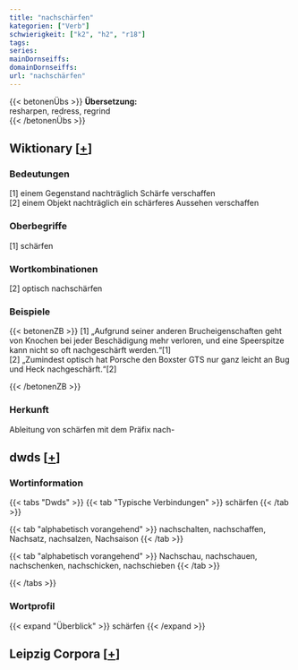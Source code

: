 ```yaml
---
title: "nachschärfen"
kategorien: ["Verb"]
schwierigkeit: ["k2", "h2", "r18"]
tags:
series:
mainDornseiffs:
domainDornseiffs:
url: "nachschärfen"
---
```


{{< betonenÜbs >}}
**Übersetzung:**  
resharpen, redress, regrind  
{{< /betonenÜbs >}}

## Wiktionary [[+](https://de.wiktionary.org/wiki/nachschärfen)]

### Bedeutungen
[1] einem Gegenstand nachträglich Schärfe verschaffen  
[2] einem Objekt nachträglich ein schärferes Aussehen verschaffen  

### Oberbegriffe
[1] schärfen  

### Wortkombinationen
[2] optisch nachschärfen  

### Beispiele
{{< betonenZB >}}
[1] „Aufgrund seiner anderen Brucheigenschaften geht von Knochen bei jeder Beschädigung mehr verloren, und eine Speerspitze kann nicht so oft nachgeschärft werden.“[1]  
[2] „Zumindest optisch hat Porsche den Boxster GTS nur ganz leicht an Bug und Heck nachgeschärft.“[2]  

{{< /betonenZB >}}
### Herkunft
Ableitung von schärfen mit dem Präfix nach-  



## dwds [[+](https://www.dwds.de/wb/nachschärfen)]

### Wortinformation
{{< tabs "Dwds" >}}
{{< tab "Typische Verbindungen" >}}
schärfen
{{< /tab >}}

{{< tab "alphabetisch vorangehend" >}}
nachschalten, nachschaffen, Nachsatz, nachsalzen, Nachsaison
{{< /tab >}}

{{< tab "alphabetisch vorangehend" >}}
Nachschau, nachschauen, nachschenken, nachschicken, nachschieben
{{< /tab >}}

{{< /tabs >}}

### Wortprofil
{{< expand "Überblick" >}} schärfen {{< /expand >}}

## Leipzig Corpora [[+](https://corpora.uni-leipzig.de/en/res?word=nachschärfen&corpusId=deu_newscrawl-public_2018)]

